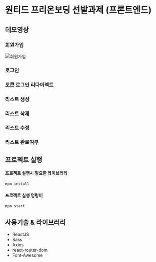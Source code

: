 # 원티드 프리온보딩 선발과제 (프론트엔드)

## 데모영상 
### 회원가입
![회원가입](https://user-images.githubusercontent.com/97826223/206983517-ac00e5fb-4d49-4017-91af-73d8decf6efc.gif)  

### 로그인

### 토큰 로그인 리다이렉트

### 리스트 생성

### 리스트 삭제

### 리스트 수정

### 리스트 완료여부


 
## 프로젝트 실행

#### 프로젝트 실행시 필요한 라이브러리

```
npm install
```

#### 프로젝트 실행 명령어
```
npm start
```
## 사용기술 & 라이브러리
- ReactJS
- Sass
- Axios
- react-router-dom
- Font-Awesome



